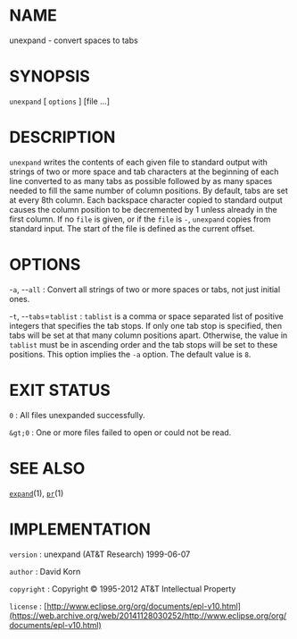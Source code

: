 # NAME

unexpand - convert spaces to tabs

# SYNOPSIS

`unexpand` \[ `options` \] \[file ...\]

# DESCRIPTION

`unexpand` writes the contents of each given file to standard output
with strings of two or more space and tab characters at the beginning of
each line converted to as many tabs as possible followed by as many
spaces needed to fill the same number of column positions. By default,
tabs are set at every 8th column. Each backspace character copied to
standard output causes the column position to be decremented by 1 unless
already in the first column.
If no `file` is given, or if the `file` is `-`, `unexpand` copies
from standard input. The start of the file is defined as the current
offset.

# OPTIONS

-`a`, --`all`
:   Convert all strings of two or more spaces or tabs, not just
    initial ones.

-`t`, --`tabs`=`tablist`
:   `tablist` is a comma or space separated list of positive integers
    that specifies the tab stops. If only one tab stop is specified,
    then tabs will be set at that many column positions apart.
    Otherwise, the value in `tablist` must be in ascending order and the
    tab stops will be set to these positions. This option implies the
    `-a` option. The default value is `8`.

# EXIT STATUS

`0`
: All files unexpanded successfully.

`&gt;0`
:   One or more files failed to open or could not be read.

# SEE ALSO

[`expand`](/web/20141128030252/http://www2.research.att.com/~astopen/man/man1/expand.html)(1),
[`pr`](/web/20141128030252/http://www2.research.att.com/~astopen/man/man1/pr.html)(1)

# IMPLEMENTATION

`version`
:   unexpand (AT&T Research) 1999-06-07

`author`
:   David Korn

`copyright`
:   Copyright © 1995-2012 AT&T Intellectual Property

`license`
:   [http://www.eclipse.org/org/documents/epl-v10.html](https://web.archive.org/web/20141128030252/http://www.eclipse.org/org/documents/epl-v10.html)


